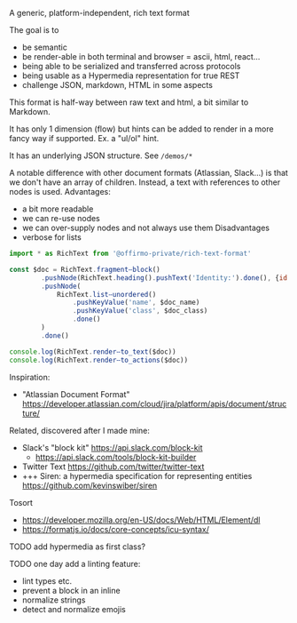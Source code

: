 
A generic, platform-independent, rich text format

The goal is to
- be semantic
- be render-able in both terminal and browser = ascii, html, react...
- being able to be serialized and transferred across protocols
- being usable as a Hypermedia representation for true REST
- challenge JSON, markdown, HTML in some aspects

This format is half-way between raw text and html, a bit similar to Markdown.

It has only 1 dimension (flow) but hints can be added to render in a more fancy way if supported. Ex. a "ul/ol" hint.

It has an underlying JSON structure. See `/demos/*`

A notable difference with other document formats (Atlassian, Slack...) is that we don't have an array of children.
Instead, a text with references to other nodes is used. Advantages:
- a bit more readable
- we can re-use nodes
- we can over-supply nodes and not always use them
Disadvantages
- verbose for lists


```js
import * as RichText from '@offirmo-private/rich-text-format'

const $doc = RichText.fragmentⵧblock()
		.pushNode(RichText.heading().pushText('Identity:').done(), {id: 'header'})
		.pushNode(
			RichText.listⵧunordered()
				.pushKeyValue('name', $doc_name)
				.pushKeyValue('class', $doc_class)
				.done()
		)
		.done()

console.log(RichText.renderⵧto_text($doc))
console.log(RichText.renderⵧto_actions($doc))
```

Inspiration:
* "Atlassian Document Format" https://developer.atlassian.com/cloud/jira/platform/apis/document/structure/

Related, discovered after I made mine:
* Slack's "block kit" https://api.slack.com/block-kit
  * https://api.slack.com/tools/block-kit-builder
* Twitter Text https://github.com/twitter/twitter-text
* +++ Siren: a hypermedia specification for representing entities https://github.com/kevinswiber/siren

Tosort
* https://developer.mozilla.org/en-US/docs/Web/HTML/Element/dl
* https://formatjs.io/docs/core-concepts/icu-syntax/


TODO add hypermedia as first class?

TODO one day add a linting feature:
- lint types etc.
- prevent a block in an inline
- normalize strings
- detect and normalize emojis
